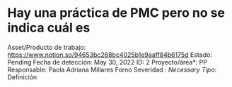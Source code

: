 # Hay una práctica de PMC pero no se indica cuál es

Asset/Producto de trabajo: https://www.notion.so/94653bc268bc4025b1e9aaff84b6175d
Estado: Pending
Fecha de detección: May 30, 2022
ID: 2
Proyecto/área*: PP
Responsable: Paola Adriana Millares Forno
Severidad *: Necessary
Tipo*: Definición